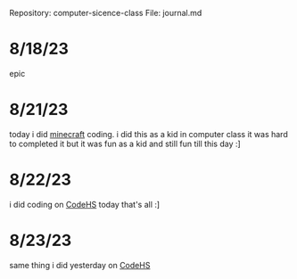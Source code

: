 Repository: computer-sicence-class
File: journal.md

# 8/18/23
epic

# 8/21/23
today i did [minecraft](https://studio.code.org/s/mc/lessons/1/levels/1) coding. i did this as a kid in computer class it was hard to completed it but it was fun as a kid and still fun till this day :]

# 8/22/23
i did coding on [CodeHS](https://codehs.com/join_class/29EC0) today that's all :] 

# 8/23/23
same thing i did yesterday on [CodeHS](https://codehs.com/join_class/29EC0)
